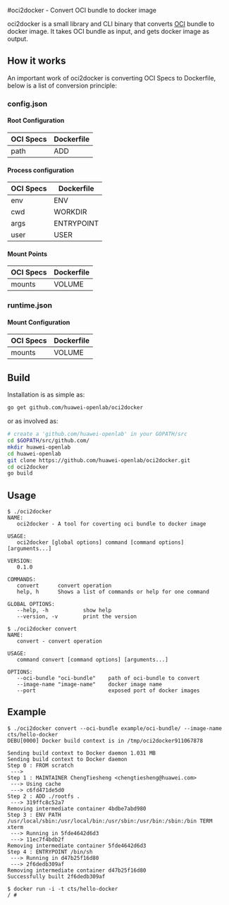 #oci2docker - Convert OCI bundle to docker image

oci2docker is a small library and CLI binary that converts [OCI](https://github.com/opencontainers/specs) bundle to docker image. It takes OCI bundle as input, and gets docker image as output.

## How it works

An important work of oci2docker is converting OCI Specs to Dockerfile, below is a list of conversion principle:

### config.json

#### Root Configuration
|OCI Specs|Dockerfile|
|---------|----------|
| path | ADD |

#### Process configuration
|OCI Specs|Dockerfile|
|---------|----------|
| env | ENV |
| cwd | WORKDIR |
| args | ENTRYPOINT |
| user | USER |

#### Mount Points
|OCI Specs|Dockerfile|
|---------|----------|
| mounts | VOLUME |

### runtime.json

#### Mount Configuration
|OCI Specs|Dockerfile|
|---------|----------|
| mounts | VOLUME |


## Build

Installation is as simple as:

```bash
go get github.com/huawei-openlab/oci2docker
```

or as involved as:

```bash
# create a 'github.com/huawei-openlab' in your GOPATH/src
cd $GOPATH/src/github.com/
mkdir huawei-openlab
cd huawei-openlab
git clone https://github.com/huawei-openlab/oci2docker.git
cd oci2docker
go build
```

## Usage

```
$ ./oci2docker
NAME:
   oci2docker - A tool for coverting oci bundle to docker image

USAGE:
   oci2docker [global options] command [command options] [arguments...]

VERSION:
   0.1.0

COMMANDS:
   convert      convert operation
   help, h      Shows a list of commands or help for one command

GLOBAL OPTIONS:
   --help, -h           show help
   --version, -v        print the version

$ ./oci2docker convert
NAME:
   convert - convert operation

USAGE:
   command convert [command options] [arguments...]

OPTIONS:
   --oci-bundle "oci-bundle"    path of oci-bundle to convert
   --image-name "image-name"    docker image name
   --port                       exposed port of docker images
```

## Example

```
$ ./oci2docker convert --oci-bundle example/oci-bundle/ --image-name cts/hello-docker
DEBU[0000] Docker build context is in /tmp/oci2docker911067878
 
Sending build context to Docker daemon 1.031 MB
Sending build context to Docker daemon 
Step 0 : FROM scratch
 ---> 
Step 1 : MAINTAINER ChengTiesheng <chengtiesheng@huawei.com>
 ---> Using cache
 ---> c6fd471de5d0
Step 2 : ADD ./rootfs .
 ---> 319ffc8c52a7
Removing intermediate container 4bdbe7abd980
Step 3 : ENV PATH /usr/local/sbin:/usr/local/bin:/usr/sbin:/usr/bin:/sbin:/bin TERM xterm
 ---> Running in 5fde4642d6d3
 ---> 11ec7f4bdb2f
Removing intermediate container 5fde4642d6d3
Step 4 : ENTRYPOINT /bin/sh
 ---> Running in d47b25f16d80
 ---> 2f6dedb309af
Removing intermediate container d47b25f16d80
Successfully built 2f6dedb309af

$ docker run -i -t cts/hello-docker
/ # 

```
